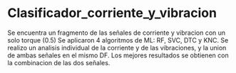 # Clasificador_corriente_y_vibracion
Se encuentra un fragmento de las señales de corriente y vibracion con un solo torque (0.5)
Se aplicaron 4 algoritmos de ML: RF, SVC, DTC y KNC.
Se realizo un analisis individual de la corriente y de las vibraciones, y la union de ambas señales en el mismo DF.
Los mejores resultados se obtienen con la combinacion de las dos señales.
